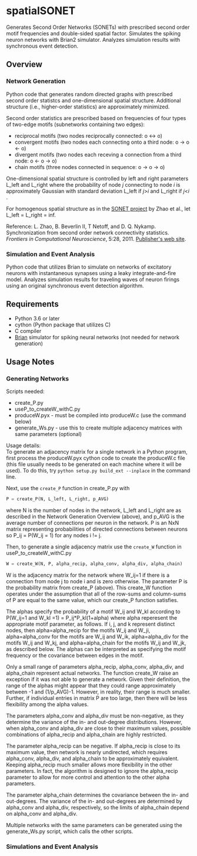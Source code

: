 # spatialSONET
Generates Second Order Networks (SONETs) with prescribed second order motif frequencies and double-sided spatial factor.  Simulates the spiking neuron networks with Brian2 simulator.  Analyzes simulation results with synchronous event detection.

## Overview
### Network Generation
Python code that generates random directed graphs with prescribed second order statistcs and one-dimensional spatial structure.  Additional structure (i.e., higher-order statistics) are approximately minimized.

Second order statistics are prescribed based on frequencies of four types of two-edge motifs (subnetworks containing two edges):
* reciprocal motifs (two nodes reciprocally connected:  o <-> o)
* convergent motifs (two nodes each connecting onto a third node:  o -> o <- o)
* divergent motifs (two nodes each receving a connection from a third node: o <- o -> o)
* chain motifs (three nodes connected in sequence: o -> o -> o)

One-dimensional spatial structure is controlled by left and right parameters L\_left and L\_right where the probability of node _j_ connecting to node _i_ is approximately Gaussian with standard deviation L\_left if _j_>_i_ and L\_right if _j_<_i_ .
<!--((_i_-_j_)^2)/2(L\_left)^2 or ((_i_-_j_)^2)/2(L\_right)^2, whichever is positive-->

For homogenous spatial structure as in the [SONET project](https://github.com/dqnykamp/sonets "SONET Github") by Zhao et al., let L\_left = L\_right = inf.

Reference: L. Zhao, B. Beverlin II, T Netoff, and D. Q. Nykamp.  Synchronization from second order network connectivity statistics.
*Frontiers in Computational Neuroscience*, 5:28, 2011.  [Publisher's web site](http://dx.doi.org/10.1007/s10827-011-0373-5).

### Simulation and Event Analysis
Python code that utilizes Brian to simulate on networks of excitatory neurons with instantaneous synapses using a leaky integrate\-and\-fire model.  Analyzes simulation results for traveling waves of neuron firings using an original synchronous event detection algorithm.

## Requirements
* Python 3.6 or later
* cython (Python package that utilizes C)
* C compiler
* [Brian](https://brian2.readthedocs.io/en/stable/index.html) simulator for spiking neural networks (not needed for network generation)

## Usage Notes
### Generating Networks
Scripts needed:
* create_P.py
* useP_to_createW_withC.py
* produceW.pyx \- must be compiled into produceW.c (use the command below)
* generate_Ws.py \- use this to create multiple adjacency matrices with same parameters (optional)

Usage details:  
To generate an adjacency matrix for a single network in a Python program, first process the produceW.pyx cython code to create the produceW.c file (this file usually needs to be generated on each machine where it will be used).  To do this, try 
```python setup.py build_ext --inplace```
in the command line.

Next, use the `create_P` function in create_P.py with
```python
P = create_P(N, L_left, L_right, p_AVG)
```
where N is the number of nodes in the network, L\_left and L\_right are as described in the Network Generation Overview (above), and p\_AVG is the average number of connections per neuron in the network. P is an NxN matrix representing probabilities of directed connections between neurons so P_ij = P(W_ij = 1) for any nodes i != j.

Then, to generate a single adjacency matrix use the `create_W` function in useP_to_createW_withC.py 
```python
W = create_W(N, P, alpha_recip, alpha_conv, alpha_div, alpha_chain)
```
W is the adjacency matrix for the network where W_ij=1 if there is a connection from node j to node i and is zero otherwise.  The parameter P is the probability matrix from create_P (above).  This create_W function operates under the assumption that all of the row-sums and column-sums of P are equal to the same value, which our create_P function satisfies.  
<!--For feed-forward networks, the adjacency matrix, W, is created using a unidirectional ring network and then we set the feedback connections that loop around the network to zero afterward (by truncating W to a lower triangular matrix).-->

The alphas specify the probability of a motif W_ij and W_kl according to P(W_ij=1 and W_kl =1) = P_ij\*P_kl(1+alpha) where alpha reperesent the appropriate motif parameter, as follows.  If i, j, and k represent distinct nodes, then alpha=alpha_recip for the motifs W_ij and W_ji, alpha=alpha_conv for the motifs are W_ij and W_ik, alpha=alpha_div for the motifs W_ij and W_kj, and alpha=alpha_chain for the motifs W_ij and W_jk, as described below.  The alphas can be interpreted as specifying the motif frequency or the covariance between edges in the motif.  

Only a small range of parameters alpha_recip, alpha_conv, alpha_div, and alpha_chain represent actual networks.  The function create_W raise an exception if it was not able to generate a network.  Given their definition, the range of the alphas might appear that they could range approximately between -1 and (1/p_AVG)-1.  However, in reality, their range is much smaller.  Further, if individual entries in matrix P are too large, then there will be less flexibility among the alpha values.

The parameters alpha_conv and alpha_div must be non-negative, as they determine the variance of the in- and out-degree distributions.  However, when alpha_conv and alpha_div are close to their maximum values, possible combinations of alpha_recip and alpha_chain are highly restricted.  

The parameter alpha_recip can be negative.  If alpha_recip is close to its maximum value, then network is nearly undirected, which requires alpha_conv, alpha_div, and alpha_chain to be approximately equivalent.  Keeping alpha_recip much smaller allows more flexibility in the other parameters. In fact, the algorithm is designed to ignore the alpha_recip parameter to allow for more control and attention to the other alpha parameters.

The parameter alpha_chain determines the covariance between the in- and out-degrees.  The variance of the in- and out-degrees are determined by alpha_conv and alpha_div, respectively, so the limits of alpha_chain depend on alpha_conv and alpha_div.

Multiple networks with the same parameters can be generated using the generate_Ws.py script, which calls the other scripts.

### Simulations and Event Analysis
